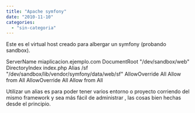 ```yaml
---
title: "Apache symfony"
date: "2010-11-10"
categories: 
  - "sin-categoria"
---
```


Este es el virtual host creado para albergar un symfony (probando sandbox).

 ServerName miaplicacion.ejemplo.com
DocumentRoot "/dev/sandbox/web"
DirectoryIndex index.php
Alias /sf "/dev/sandbox/lib/vendor/symfony/data/web/sf"
 AllowOverride All
Allow from All 
 AllowOverride All
Allow from All 

Utilizar un alias es para poder tener varios entorno o proyecto corriendo del mismo framework y sea más fácil de administrar , las cosas bien hechas desde el principio.
